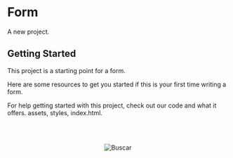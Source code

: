# Form

A new project.

## Getting Started

This project is a starting point for a form.

Here are some resources to get you started if this is your first time writing a form.

For help getting started with this project, check out our code and what it offers.
assets, styles, index.html.

<!--START_SECTION:footer-->

<br />
<br />

<p align="center">
    <img align="center"  src="assets/images/noticia.png" alt="Buscar"/>
</p>

<!--END_SECTION:footer-->
